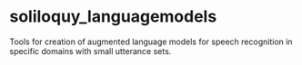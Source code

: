 # soliloquy_languagemodels
Tools for creation of augmented language models for speech recognition in specific domains with small utterance sets.
